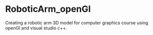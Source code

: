 # RoboticArm_openGl
Creating a robotic arm 3D model for computer graphics course using openGl and visual studio c++.
